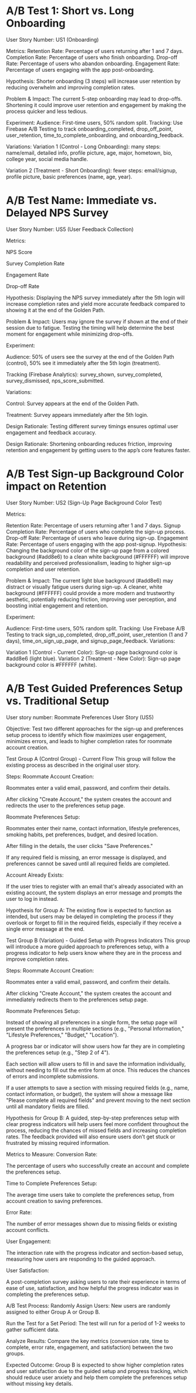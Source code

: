 # A/B Test 1: Short vs. Long Onboarding
User Story Number: US1 (Onboarding)

Metrics:
Retention Rate: Percentage of users returning after 1 and 7 days.
Completion Rate: Percentage of users who finish onboarding.
Drop-off Rate: Percentage of users who abandon onboarding.
Engagement Rate: Percentage of users engaging with the app post-onboarding.

Hypothesis:
Shorter onboarding (3 steps) will increase user retention by reducing overwhelm and improving completion rates.

Problem & Impact:
The current 5-step onboarding may lead to drop-offs. Shortening it could improve user retention and engagement by making the process quicker and less tedious.

Experiment:
Audience: First-time users, 50% random split.
Tracking: Use Firebase A/B Testing to track onboarding_completed, drop_off_point, user_retention, time_to_complete_onboarding, and onboarding_feedback.

Variations:
Variation 1 (Control - Long Onboarding):
many steps: name/email, detailed info, profile picture, age, major, hometown, bio, college year, social media handle.

Variation 2 (Treatment - Short Onboarding):
fewer steps: email/signup, profile picture, basic preferences (name, age, year).



# A/B Test Name: Immediate vs. Delayed NPS Survey
User Story Number: US5 (User Feedback Collection)

Metrics:

NPS Score

Survey Completion Rate

Engagement Rate

Drop-off Rate

Hypothesis:
Displaying the NPS survey immediately after the 5th login will increase completion rates and yield more accurate feedback compared to showing it at the end of the Golden Path.

Problem & Impact:
Users may ignore the survey if shown at the end of their session due to fatigue. Testing the timing will help determine the best moment for engagement while minimizing drop-offs.

Experiment:

Audience: 50% of users see the survey at the end of the Golden Path (control), 50% see it immediately after the 5th login (treatment).

Tracking (Firebase Analytics): survey_shown, survey_completed, survey_dismissed, nps_score_submitted.

Variations:

Control: Survey appears at the end of the Golden Path.

Treatment: Survey appears immediately after the 5th login.

Design Rationale:
Testing different survey timings ensures optimal user engagement and feedback accuracy.

Design Rationale:
Shortening onboarding reduces friction, improving retention and engagement by getting users to the app’s core features faster.

# A/B Test Sign-up Background Color impact on Retention 
User Story Number: US2 (Sign-Up Page Background Color Test)

Metrics:

Retention Rate: Percentage of users returning after 1 and 7 days.
Signup Completion Rate: Percentage of users who complete the sign-up process.
Drop-off Rate: Percentage of users who leave during sign-up.
Engagement Rate: Percentage of users engaging with the app post-signup.
Hypothesis: Changing the background color of the sign-up page from a colored background (#add8e6) to a clean white background (#FFFFFF) will improve readability and perceived professionalism, leading to higher sign-up completion and user retention.

Problem & Impact:
The current light blue background (#add8e6) may distract or visually fatigue users during sign-up. A cleaner, white background (#FFFFFF) could provide a more modern and trustworthy aesthetic, potentially reducing friction, improving user perception, and boosting initial engagement and retention.

Experiment:

Audience: First-time users, 50% random split.
Tracking: Use Firebase A/B Testing to track sign_up_completed, drop_off_point, user_retention (1 and 7 days), time_on_sign_up_page, and signup_page_feedback.
Variations:

Variation 1 (Control - Current Color): Sign-up page background color is #add8e6 (light blue).
Variation 2 (Treatment - New Color): Sign-up page background color is #FFFFFF (white).

# A/B Test Guided Preferences Setup vs. Traditional Setup
User story number: Roommate Preferences User Story (US5)

Objective:
Test two different approaches for the sign-up and preferences setup process to identify which flow maximizes user engagement, minimizes errors, and leads to higher completion rates for roommate account creation.

Test Group A (Control Group) - Current Flow
This group will follow the existing process as described in the original user story.

Steps:
Roommate Account Creation:

Roommates enter a valid email, password, and confirm their details.

After clicking "Create Account," the system creates the account and redirects the user to the preferences setup page.

Roommate Preferences Setup:

Roommates enter their name, contact information, lifestyle preferences, smoking habits, pet preferences, budget, and desired location.

After filling in the details, the user clicks "Save Preferences."

If any required field is missing, an error message is displayed, and preferences cannot be saved until all required fields are completed.

Account Already Exists:

If the user tries to register with an email that's already associated with an existing account, the system displays an error message and prompts the user to log in instead.

Hypothesis for Group A:
The existing flow is expected to function as intended, but users may be delayed in completing the process if they overlook or forget to fill in the required fields, especially if they receive a single error message at the end.

Test Group B (Variation) - Guided Setup with Progress Indicators
This group will introduce a more guided approach to preferences setup, with a progress indicator to help users know where they are in the process and improve completion rates.

Steps:
Roommate Account Creation:

Roommates enter a valid email, password, and confirm their details.

After clicking "Create Account," the system creates the account and immediately redirects them to the preferences setup page.

Roommate Preferences Setup:

Instead of showing all preferences in a single form, the setup page will present the preferences in multiple sections (e.g., "Personal Information," "Lifestyle Preferences," "Budget," "Location").

A progress bar or indicator will show users how far they are in completing the preferences setup (e.g., "Step 2 of 4").

Each section will allow users to fill in and save the information individually, without needing to fill out the entire form at once. This reduces the chances of errors and incomplete submissions.

If a user attempts to save a section with missing required fields (e.g., name, contact information, or budget), the system will show a message like "Please complete all required fields" and prevent moving to the next section until all mandatory fields are filled.

Hypothesis for Group B:
A guided, step-by-step preferences setup with clear progress indicators will help users feel more confident throughout the process, reducing the chances of missed fields and increasing completion rates. The feedback provided will also ensure users don’t get stuck or frustrated by missing required information.

Metrics to Measure:
Conversion Rate:

The percentage of users who successfully create an account and complete the preferences setup.

Time to Complete Preferences Setup:

The average time users take to complete the preferences setup, from account creation to saving preferences.

Error Rate:

The number of error messages shown due to missing fields or existing account conflicts.

User Engagement:

The interaction rate with the progress indicator and section-based setup, measuring how users are responding to the guided approach.

User Satisfaction:

A post-completion survey asking users to rate their experience in terms of ease of use, satisfaction, and how helpful the progress indicator was in completing the preferences setup.

A/B Test Process:
Randomly Assign Users: New users are randomly assigned to either Group A or Group B.

Run the Test for a Set Period: The test will run for a period of 1-2 weeks to gather sufficient data.

Analyze Results: Compare the key metrics (conversion rate, time to complete, error rate, engagement, and satisfaction) between the two groups.

Expected Outcome:
Group B is expected to show higher completion rates and user satisfaction due to the guided setup and progress tracking, which should reduce user anxiety and help them complete the preferences setup without missing key details.
